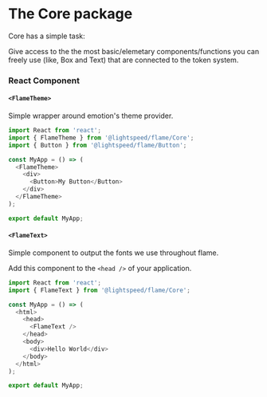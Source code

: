 # The Core package

Core has a simple task:

Give access to the the most basic/elemetary components/functions you can freely use (like, Box and Text) that are connected to the token system.

### React Component

#### `<FlameTheme>`

Simple wrapper around emotion's theme provider.

```js
import React from 'react';
import { FlameTheme } from '@lightspeed/flame/Core';
import { Button } from '@lightspeed/flame/Button';

const MyApp = () => (
  <FlameTheme>
    <div>
      <Button>My Button</Button>
    </div>
  </FlameTheme>
);

export default MyApp;
```

#### `<FlameText>`

Simple component to output the fonts we use throughout flame.

Add this component to the `<head />` of your application.

```js
import React from 'react';
import { FlameText } from '@lightspeed/flame/Core';

const MyApp = () => (
  <html>
    <head>
      <FlameText />
    </head>
    <body>
      <div>Hello World</div>
    </body>
  </html>
);

export default MyApp;
```

